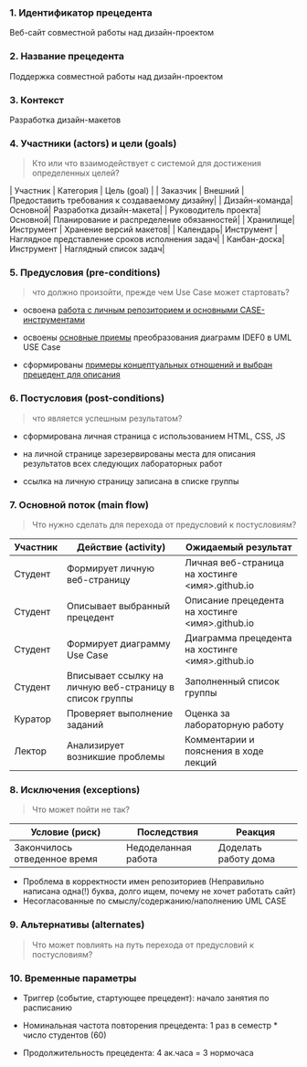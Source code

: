 ### 1. Идентификатор прецедента

Веб-сайт совместной работы над дизайн-проектом

### 2. Название прецедента

Поддержка совместной работы над дизайн-проектом

### 3. Контекст

Разработка дизайн-макетов

### 4. Участники (actors) и цели (goals)
> Кто или что взаимодействует с системой для достижения определенных целей?

| Участник  | Категория  | Цель (goal) |
| Заказчик | 	Внешний	| Предоставить требования к создаваемому дизайну| 
| Дизайн-команда| 	Основной| 	Разработка дизайн-макета| 
| Руководитель проекта| 	Основной| 	Планирование и распределение обязанностей| 
| Хранилище| 	Инструмент	| Хранение версий макетов| 
| Календарь| 	Инструмент	| Наглядное представление сроков исполнения задач| 
| Канбан-доска| 	Инструмент	| Наглядный список задач| 

### 5. Предусловия (pre-conditions)
> что должно произойти, прежде чем Use Case может стартовать?

* освоена [работа с личным репозиторием и основными CASE-инструментами](https://github.com/stankin/design-2018/wiki/lab-1)

* освоены [основные приемы](https://github.com/stankin/oop-2018/wiki/%D0%97%D0%B0%D0%B4%D0%B0%D1%87%D0%B0-%E2%84%962-(%D0%94%D0%B8%D0%B0%D0%B3%D1%80%D0%B0%D0%BC%D0%BC%D0%B0-%D0%BF%D1%80%D0%B5%D1%86%D0%B5%D0%B4%D0%B5%D0%BD%D1%82%D0%BE%D0%B2)) преобразования диаграмм IDEF0 в UML USE Case

* сформированы [примеры концептуальных отношений и выбран прецедент для описания](https://github.com/stankin/design-2019/wiki/sem1)

### 6. Постусловия (post-conditions)
> что является успешным результатом?

* сформирована личная страница с использованием HTML, CSS, JS

* на личной странице зарезервированы места для описания результатов всех следующих лабораторных работ

* ссылка на личную страницу записана в списке группы

### 7. Основной поток (main flow)
> Что нужно сделать для перехода от предусловий к постусловиям?

| Участник  | Действие (activity)  | Ожидаемый результат |
|---|---|---|
| Студент | Формирует личную веб-страницу | Личная веб-страница на хостинге <имя>.github.io |
| Студент | Описывает выбранный прецедент | Описание прецедента на хостинге <имя>.github.io |
| Студент | Формирует диаграмму Use Case | Диаграмма прецедента на хостинге <имя>.github.io |
| Студент | Вписывает ссылку на личную веб-страницу в список группы | Заполненный список группы |
| Куратор | Проверяет выполнение заданий | Оценка за лабораторную работу |
| Лектор | Анализирует возникшие проблемы | Комментарии и пояснения в ходе лекций |

### 8. Исключения (exceptions)
> Что может пойти не так?

| Условие (риск) | Последствия | Реакция |
|---|---|---|
| Закончилось отведенное время | Недоделанная работа | Доделать работу дома |

* Проблема в корректности имен репозиториев (Неправильно написана одна(!) буква, долго ищем, почему не хочет работать сайт)
* Несогласованные по смыслу/содержанию/наполнению UML CASE

### 9. Альтернативы (alternates)
> Что может повлиять на путь перехода от предусловий к постусловиям?

### 10. Временные параметры

* Триггер (событие, стартующее прецедент): начало занятия по расписанию

* Номинальная частота повторения прецедента: 1 раз в семестр * число студентов (60)

* Продолжительность прецедента: 4 ак.часа = 3 нормочаса
